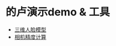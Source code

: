 # 的卢演示demo & 工具
* [三维人脸模型](https://kuangch.github.io/dilu/3d_face_viewer/)
* [相机精度计算](https://kuangch.github.io/dilu/AccuracyCalc/)